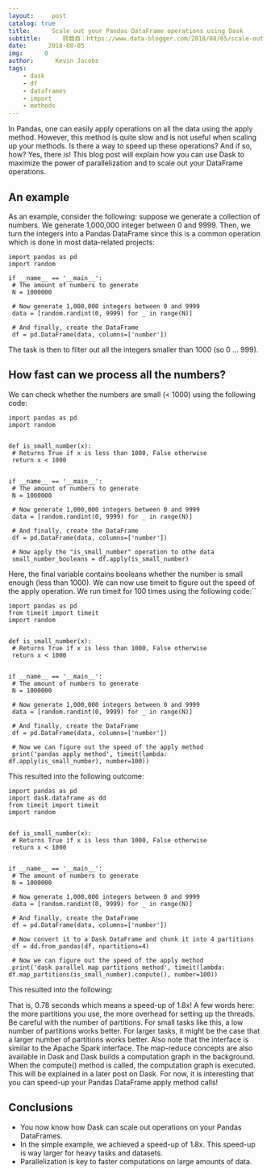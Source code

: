 ```yaml
---
layout:     post
catalog: true
title:      Scale out your Pandas DataFrame operations using Dask
subtitle:      转载自：https://www.data-blogger.com/2018/08/05/scale-out-your-pandas-dataframe-operations-using-dask/
date:      2018-08-05
img:      0
author:      Kevin Jacobs
tags:
    - dask
    - df
    - dataframes
    - import
    - methods
---
```


In Pandas, one can easily apply operations on all the data using the apply method. However, this method is quite slow and is not useful when scaling up your methods. Is there a way to speed up these operations? And if so, how? Yes, there is! This blog post will explain how you can use Dask to maximize the power of parallelization and to scale out your DataFrame operations.



## An example

As an example, consider the following: suppose we generate a collection of numbers. We generate 1,000,000 integer between 0 and 9999. Then, we turn the integers into a Pandas DataFrame since this is a common operation which is done in most data-related projects:

```
import pandas as pd
import random

if __name__ == '__main__':
 # The amount of numbers to generate
 N = 1000000

 # Now generate 1,000,000 integers between 0 and 9999
 data = [random.randint(0, 9999) for _ in range(N)]
 
 # And finally, create the DataFrame
 df = pd.DataFrame(data, columns=['number'])
```

The task is then to filter out all the integers smaller than 1000 (so 0 … 999).

## How fast can we process all the numbers?

We can check whether the numbers are small (< 1000) using the following code:

```
import pandas as pd
import random


def is_small_number(x):
 # Returns True if x is less than 1000, False otherwise
 return x < 1000


if __name__ == '__main__':
 # The amount of numbers to generate
 N = 1000000

 # Now generate 1,000,000 integers between 0 and 9999
 data = [random.randint(0, 9999) for _ in range(N)]

 # And finally, create the DataFrame
 df = pd.DataFrame(data, columns=['number'])

 # Now apply the "is_small_number" operation to othe data
 small_number_booleans = df.apply(is_small_number)
```

Here, the final variable contains booleans whether the number is small enough (less than 1000). We can now use timeit to figure out the speed of the apply operation. We run timeit for 100 times using the following code:``

```
import pandas as pd
from timeit import timeit
import random


def is_small_number(x):
 # Returns True if x is less than 1000, False otherwise
 return x < 1000


if __name__ == '__main__':
 # The amount of numbers to generate
 N = 1000000

 # Now generate 1,000,000 integers between 0 and 9999
 data = [random.randint(0, 9999) for _ in range(N)]

 # And finally, create the DataFrame
 df = pd.DataFrame(data, columns=['number'])

 # Now we can figure out the speed of the apply method
 print('pandas apply method', timeit(lambda: df.apply(is_small_number), number=100))
```

This resulted into the following outcome:

```
import pandas as pd
import dask.dataframe as dd
from timeit import timeit
import random


def is_small_number(x):
 # Returns True if x is less than 1000, False otherwise
 return x < 1000


if __name__ == '__main__':
 # The amount of numbers to generate
 N = 1000000

 # Now generate 1,000,000 integers between 0 and 9999
 data = [random.randint(0, 9999) for _ in range(N)]

 # And finally, create the DataFrame
 df = pd.DataFrame(data, columns=['number'])

 # Now convert it to a Dask DataFrame and chunk it into 4 partitions
 df = dd.from_pandas(df, npartitions=4)

 # Now we can figure out the speed of the apply method
 print('dask parallel map partitions method', timeit(lambda: df.map_partitions(is_small_number).compute(), number=100))
```

This resulted into the following:

That is, 0.78 seconds which means a speed-up of 1.8x! A few words here: the more partitions you use, the more overhead for setting up the threads. Be careful with the number of partitions. For small tasks like this, a low number of partitions works better. For larger tasks, it might be the case that a larger number of partitions works better. Also note that the interface is similar to the Apache Spark interface. The map-reduce concepts are also available in Dask and Dask builds a computation graph in the background. When the compute() method is called, the computation graph is executed. This will be explained in a later post on Dask. For now, it is interesting that you can speed-up your Pandas DataFrame apply method calls!

## Conclusions
- You now know how Dask can scale out operations on your Pandas DataFrames.
- In the simple example, we achieved a speed-up of 1.8x. This speed-up is way larger for heavy tasks and datasets.
- Parallelization is key to faster computations on large amounts of data.

 
